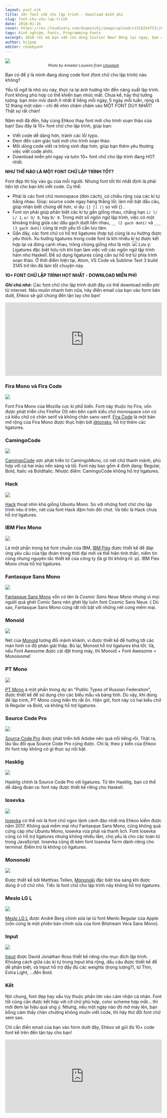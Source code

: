 ```yaml
---
layout: post.njk
title: 10+ font chữ cho lập trình - download miễn phí
slug: font-chu-cho-lap-trinh
date: 2018-01-16
cover: https://res.cloudinary.com/duqeezi8j/image/upload/v1516254753/jLxMOZg_egcfqa.jpg
tags: Kinh nghiệm, Fonts, Programming Fonts
excerpt: 2018 rồi mà bạn vẫn còn dùng Courier New? Dừng lại ngay, bạn đang làm khổ bản thân đấy. Hãy để Ehkoo giới thiệu 10+ code font "ngon bổ rẻ" cho đời lập trình viên của bạn.
author: kcjpop
editor: chubbyanh
---
```


![](https://res.cloudinary.com/duqeezi8j/image/upload/v1516254753/jLxMOZg_egcfqa.jpg)
<small style="text-align: center; display: block">_Photo by Amador Loureiro from [Unsplash](https://unsplash.com/photos/BVyNlchWqzs)_</small>

Bạn có để ý là mình đang dùng code font (font chữ cho lập trình) nào không?

Yếu tố ngỡ là nhỏ xíu này, thực ra lại ảnh hưởng lớn đến năng suất lập trình. Font không phù hợp có thể khiến bạn nhức mắt. Chưa kể, hãy thử tưởng tượng: bạn mòn mỏi dành ít nhất 8 tiếng mỗi ngày, 5 ngày mỗi tuần, ròng rã 12 tháng một năm – chỉ để nhìn chăm chăm vào MỘT FONT DUY NHẤT! Thật sự rất chán!

Năm mới đã đến, hãy cùng Ehkoo thay font mới cho trình soạn thảo của bạn! Sau đây là 10+ font chữ cho lập trình, giúp bạn:

* Viết code dễ dàng hơn, tránh các lỗi typo.
* Đem đến cảm giác tươi mới cho trình soạn thảo.
* Mỗi dòng code viết ra trông xinh đẹp hơn, giúp bạn thêm yêu thương việc viết code ahihi.
* Download miễn phí ngay và luôn 10+ font chữ cho lập trình đang HOT nhất.

**NHƯ THẾ NÀO LÀ MỘT FONT CHỮ LẬP TRÌNH TỐT?**

Font đẹp thì tùy vào gu của mỗi người. Nhưng font tốt thì nhất định là phải tiện lợi cho bạn khi viết code. Cụ thể:

* Phải là các font chữ monospace (đơn cách), có chiều rộng của các kí tự bằng nhau. Giúp: source code ngay hàng thẳng lối; làm nổi bật dấu câu, giúp nhận biết chúng dễ hơn, ví dụ: `{} [] ()` so với {} []().
* Font xịn phải giúp phân biệt các kí tự gần giống nhau, chẳng hạn `i/ l/ L/ 1`, `o/ O/ 0`, hay `B/ 8`. Trong một số ngôn ngữ lập trình, việc có một khoảng trắng giữa các dấu gạch dưới liền nhau, `__ (2 gạch dưới)` và `___ (3 gạch dưới)` cũng là một yếu tố cần lưu tâm.
* Gần đây, các font chữ có hỗ trợ ligatures (hợp tự) cũng là xu hướng được yêu thích. Xu hướng ligatures trong code font là khi nhiều kí tự được kết hợp lại và đứng cạnh nhau, trông chúng giống như là một.
![](https://res.cloudinary.com/duqeezi8j/image/upload/v1516246506/ligatures_wmh7ij.gif)
Lưu ý: Ligatures đặc biệt hữu ích khi bạn làm việc với các ngôn ngữ lập trình hàm như Haskell. Để sử dụng ligatures cũng cần sự hỗ trợ từ phía trình soạn thảo. Ở thời điểm hiện tại, Atom, VS Code và Sublime Text 3 build 3145 trở lên đã làm tốt chuyện này.

**10+ FONT CHỮ LẬP TRÌNH HOT NHẤT - DOWNLOAD MIỄN PHÍ!**

**_Ghi chú nhỏ:_** Các font chữ cho lập trình dưới đây có thể download miễn phí từ internet. Nếu muốn nhanh hơn nữa, hãy điền email của bạn vào form bên dưới, Ehkoo sẽ gửi chúng đến tận tay cho bạn!

<div class="aspect-ratio-m aspect-ratio-m--3x4">
<iframe class="aspect-ratio-m--object" width="540" height="236" src="https://my.sendinblue.com/users/subscribe/js_id/2x864/id/3" frameborder="0" scrolling="auto" allowfullscreen style="display: block;margin-left: auto;margin-right: auto;max-width: 100%;"></iframe>
</div>

### Fira Mono và Fira Code

![](https://res.cloudinary.com/duqeezi8j/image/upload/v1516249171/color_lnx40z.png)

Font Fira Mono của Mozilla cực kì phổ biến. Font này thuộc họ Fira, vốn được phát triển cho Firefox OS nên bên cạnh kiểu chữ monospace còn có cả kiểu chữ có chân serif và không chân sans-serif.
[Fira Code](https://github.com/tonsky/FiraCode) là một bản mở rộng của Fira Mono được thực hiện bởi [@tonsky](https://github.com/tonsky), hỗ trợ thêm các ligatures.

### CamingoCode

![](https://res.cloudinary.com/duqeezi8j/image/upload/v1516249066/color_chk28i.png)

[CamingoCode](http://www.janfromm.de/typefaces/camingomono/camingocode/) ược phát triển từ CamingoMono, có nét chữ thanh mảnh, phù hợp với cả hai màu nền sáng và tối. Font này bao gồm 4 định dạng: Regular, Bold, Italic và BoldItalic.
Nhược điểm: CamingoCode không hỗ trợ ligatures.

### Hack

![](https://res.cloudinary.com/duqeezi8j/image/upload/v1516249506/color_fyswuj.png)

[Hack](https://sourcefoundry.org/hack/) thoạt nhìn khá giống Ubuntu Mono. So với những font chữ cho lập trình nêu ở trên, nét của font Hack đậm hơn đôi chút.
Và tiếc là Hack chưa hỗ trợ ligatures.

### IBM Flex Mono

![](https://res.cloudinary.com/duqeezi8j/image/upload/v1516249663/color_uudmbg.png)

Là một phần trong bộ font chuẩn của IBM, [IBM Flex](https://ibm.github.io/type/) được thiết kế để đáp ứng yêu cầu của tập đoàn trong thời đại mới và thể hiện tinh thần, niềm tin cũng nhưng nguyên tắc thiết kế của công ty (là gì thì không rõ :p). IBM Flex Mono chưa hỗ trợ ligatures.

### Fantasque Sans Mono

![](https://res.cloudinary.com/duqeezi8j/image/upload/v1516249764/color_jbbzrq.png)

[Fantasque Sans Mono](https://github.com/belluzj/fantasque-sans) vốn có tên là _Cosmic Sans Neue Mono_ nhưng vì mọi người quá ghét Comic Sans nên ghét lây luôn font Cosmic Sans Neue :( Dù sao, Fantasque Sans Mono cũng rất nổi bật với những nét cong mềm mại.

### Monoid

![](https://res.cloudinary.com/duqeezi8j/image/upload/v1516251711/color_l3mc6u.png)

Nét của [Monoid](http://larsenwork.com/monoid/) tương đối mảnh khảnh, vì được thiết kế để hướng tới các màn hình có độ phân giải thấp. Bù lại, Monoid hỗ trợ ligatures khá tốt.
Và, nếu Font Awesome được cài đặt trong máy, thì Monoid + Font Awesome = Monoisome!

### PT Mono

![](https://res.cloudinary.com/duqeezi8j/image/upload/v1516251824/color_hnrbgv.png)

[PT Mono](https://www.paratype.com/public/) à một phần trong dự án "Public Types of Russian Federation", được thiết kế để sử dụng cho các biểu mẫu và bảng tính. Dù vậy, khi dùng để lập trình, PT Mono cũng hiển thị rất ổn. Hiện giờ, font này có hai kiểu chữ là Regular và Bold, và không hỗ trợ ligatures.

### Source Code Pro

![](https://res.cloudinary.com/duqeezi8j/image/upload/v1516251879/color_gqhja7.png)

[Source Code Pro](https://adobe-fonts.github.io/source-code-pro/) được phát triển bởi Adobe nên quá nổi tiếng rồi.
Thật ra, lâu lâu đổi qua Source Code Pro cũng được. Chỉ là, theo ý kiến của Ehkoo thì font này không có gì thực sự nổi bật.

### Hasklig

![](https://res.cloudinary.com/duqeezi8j/image/upload/v1516251939/color_fh9zu9.png)

Hasklig chính là Source Code Pro với ligatures. Từ tên Hasklig, bạn có thể dễ dàng đoán ra: font này được thiết kế riêng cho Haskell.

### Iosevka

![](https://res.cloudinary.com/duqeezi8j/image/upload/v1516251992/color_ntyvyy.png)

[Iosevka](https://be5invis.github.io/Iosevka/) có thể nói là font chữ ngon lành cành đào nhất mà Ehkoo kiếm được năm 2017. Không quá mềm mại như Fantasque Sans Mono, cũng không quá cứng cáp như Ubuntu Mono, Iosevka vừa phải và thanh lịch. Font Iosevka cũng có hỗ trợ ligatures nhưng không nhiều lắm, chủ yếu là cho các toán tử trong JavaScript.
Iosevka cũng đi kèm font Iosevka Term dành riêng cho terminal. Điểm trừ là không có ligatures.

### Mononoki

![](https://res.cloudinary.com/duqeezi8j/image/upload/v1516252042/color_qzgxut.png)

Được thiết kế bởi Matthias Tellen, [Mononoki](https://github.com/madmalik/mononoki/tree/master) đặc biệt tỏa sáng khi được dùng ở cỡ chữ nhỏ. Tiếc là font chữ cho lập trình này không hỗ trợ ligatures.

### Meslo LG L

![](https://res.cloudinary.com/duqeezi8j/image/upload/v1516252527/color_stdfyt.png)

[Meslo LG L](https://github.com/andreberg/Meslo-Font) được André Berg chỉnh sửa lại từ font Menlo Regular của Apple (vốn cũng là một phiên bản chỉnh sửa của font Bitstream Vera Sans Mono).

### Input

![](https://res.cloudinary.com/duqeezi8j/image/upload/v1516252328/color_nzpwan.png)

[Input](http://input.fontbureau.com/) được David Jonathan Ross thiết kế riêng cho mục đích lập trình. Khoảng cách giữa các kí tự trong Input khá rộng, dấu câu được thiết kế để dễ phân biệt, và Input hỗ trợ đầy đủ các weights (trọng lượng?), từ Thin, Extra Light, …đến Bold.

### Kết

Nói chung, font đẹp hay xấu tùy thuộc phần lớn vào cảm nhận cá nhân. Font tốt cũng cần được kết hợp với cỡ chữ phù hợp, color scheme hợp mắt… thì mới đem lại hiệu quả ưng ý. Nhưng, nếu một ngày nào đó mở máy lên, bạn bỗng cảm thấy chán chường không muốn viết code, thì hãy thử đổi font chữ xem sao.

Chỉ cần điền email của bạn vào form dưới đây, Ehkoo sẽ gửi đủ 10+ code font kể trên đến tận tay cho bạn!

<div class="aspect-ratio-m aspect-ratio-m--3x4">
<iframe class="aspect-ratio-m--object" width="540" height="236" src="https://my.sendinblue.com/users/subscribe/js_id/2x864/id/3" frameborder="0" scrolling="auto" allowfullscreen style="display: block;margin-left: auto;margin-right: auto;max-width: 100%;"></iframe>
</div>
